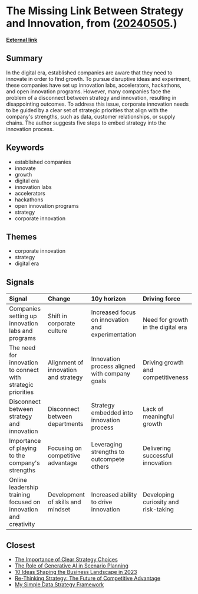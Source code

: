 # __The Missing Link Between Strategy and Innovation__, from ([20240505](https://kghosh.substack.com/p/20240505).)

__[External link](https://hbr.org/2024/03/the-missing-link-between-strategy-and-innovation)__



## Summary

In the digital era, established companies are aware that they need to innovate in order to find growth. To pursue disruptive ideas and experiment, these companies have set up innovation labs, accelerators, hackathons, and open innovation programs. However, many companies face the problem of a disconnect between strategy and innovation, resulting in disappointing outcomes. To address this issue, corporate innovation needs to be guided by a clear set of strategic priorities that align with the company's strengths, such as data, customer relationships, or supply chains. The author suggests five steps to embed strategy into the innovation process.

## Keywords

* established companies
* innovate
* growth
* digital era
* innovation labs
* accelerators
* hackathons
* open innovation programs
* strategy
* corporate innovation

## Themes

* corporate innovation
* strategy
* digital era

## Signals

| Signal                                                          | Change                               | 10y horizon                                       | Driving force                        |
|:----------------------------------------------------------------|:-------------------------------------|:--------------------------------------------------|:-------------------------------------|
| Companies setting up innovation labs and programs               | Shift in corporate culture           | Increased focus on innovation and experimentation | Need for growth in the digital era   |
| The need for innovation to connect with strategic priorities    | Alignment of innovation and strategy | Innovation process aligned with company goals     | Driving growth and competitiveness   |
| Disconnect between strategy and innovation                      | Disconnect between departments       | Strategy embedded into innovation process         | Lack of meaningful growth            |
| Importance of playing to the company's strengths                | Focusing on competitive advantage    | Leveraging strengths to outcompete others         | Delivering successful innovation     |
| Online leadership training focused on innovation and creativity | Development of skills and mindset    | Increased ability to drive innovation             | Developing curiosity and risk-taking |

## Closest

* [The Importance of Clear Strategy Choices](b393d3164c1634957a3bc8e2ae733b41)
* [The Role of Generative AI in Scenario Planning](eb3b989221a954bad78ff582adfacdba)
* [10 Ideas Shaping the Business Landscape in 2023](0d5cc4e60484c56f76248ad109ad9c04)
* [Re-Thinking Strategy: The Future of Competitive Advantage](fc725e773fd7ad77d91e2c903607ef36)
* [My Simple Data Strategy Framework](dd472277e3edc22800f087377e99a844)